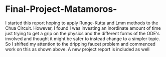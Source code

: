 # Final-Project-Matamoros-
I started this report hoping to apply Runge-Kutta and Lmm methods to the Chua Circuit. However, I found I was investing an inordinate amount of time just trying to get a grip on the physics and the different forms of the ODE's involved and thought it might be safer to instead change to a simpler topic. So I shifted my attention to the dripping faucet problem and commenced work on this as shown above. A new project report is included as well 

